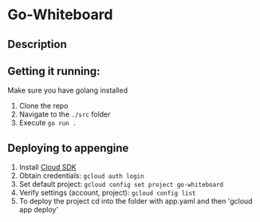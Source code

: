 # Go-Whiteboard

## Description


## Getting it running:
Make sure you have golang installed
1. Clone the repo
2. Navigate to the `./src` folder
3. Execute `go run .`

## Deploying to appengine
1. Install [Cloud SDK](https://cloud.google.com/sdk/docs/install)
2. Obtain credentials: `gcloud auth login`
3. Set default project: `gcloud config set project go-whiteboard`
4. Verify settings (account, project): `gcloud config list`
5. To deploy the project cd into the folder with app.yaml and then 'gcloud app deploy'